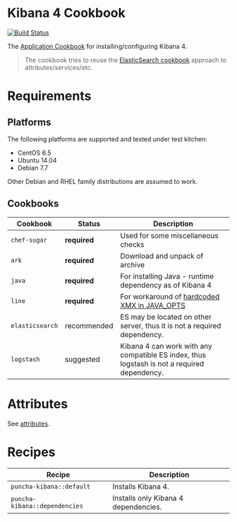 Kibana 4 Cookbook
===========

[![Build Status](https://travis-ci.org/puncha/puncha-kibana.svg)](https://travis-ci.org/puncha/puncha-kibana)

The [Application Cookbook](http://blog.vialstudios.com/the-environment-cookbook-pattern/) for installing/configuring Kibana 4.

> The cookbook tries to reuse the [ElasticSearch cookbook](https://github.com/elasticsearch/cookbook-elasticsearch/) approach to attributes/services/etc.

Requirements
============

## Platforms

The following platforms are supported and tested under test kitchen:

- CentOS 6.5
- Ubuntu 14.04
- Debian 7.7

Other Debian and RHEL family distributions are assumed to work.

## Cookbooks

| Cookbook  | Status | Description | 
| ------------- | ------------- | ------------- | 
| ```chef-sugar``` | **required** | Used for some miscellaneous checks | 
| ```ark``` | **required** | Download and unpack of archive | 
| ```java``` | **required** | For installing Java - runtime dependency as of Kibana 4 | 
| ```line``` | **required** | For workaround of [hardcoded XMX in JAVA_OPTS](https://github.com/puncha/puncha-kibana/issues/3) | 
| ```elasticsearch``` | recommended | ES may be located on other server, thus it is not a required dependency. | 
| ```logstash``` | suggested | Kibana 4 can work with any compatible ES index, thus logstash is not a required dependency. | 

Attributes
============

See [attributes](attributes/default.rb).


Recipes
============

| Recipe  | Description | 
| ------------- | ------------- | 
| ```puncha-kibana::default``` | Installs Kibana 4. | 
| ```puncha-kibana::dependencies``` | Installs only Kibana 4 dependencies. |
